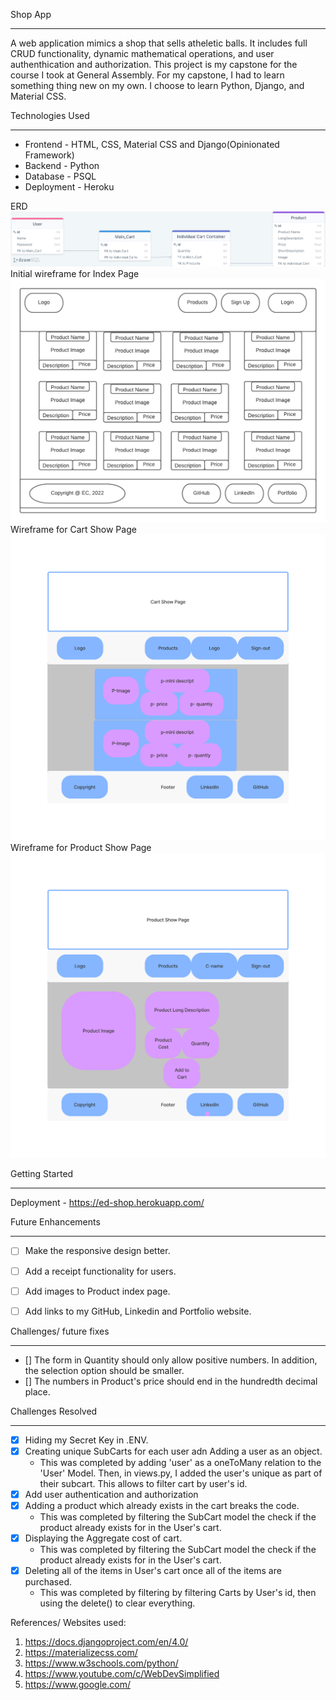 Shop App
- - - -

A web application mimics a shop that sells atheletic balls. It includes full CRUD functionality, dynamic mathematical operations, and user authenthication and authorization. This project is my capstone for the course I took at General Assembly. For my capstone, I had to learn something thing new on my own. I choose to learn Python, Django, and Material CSS.


Technologies Used
- - - -
* Frontend - HTML, CSS, Material CSS and Django(Opinionated Framework)
* Backend - Python
* Database - PSQL
* Deployment - Heroku

ERD
![ERD](./images/capstone-erd.png)
Initial wireframe for Index Page
![Wireframe-index-page](./images/index-page.png)
Wireframe for Cart Show Page
![Wireframe for Cart Show Page](./images/cart-show-page.png)
Wireframe for Product Show Page
![Wireframe-product-show-page](./images/product-show-page.png)



Getting Started
- - - -
Deployment - https://ed-shop.herokuapp.com/



Future Enhancements
- - - -
- [ ] Make the responsive design better.
- [ ] Add a receipt functionality for users.
- [ ] Add images to Product index page.
- [ ] Add links to my GitHub, Linkedin and Portfolio website.




Challenges/ future fixes
- - - -
- [] The form in Quantity should only allow positive numbers. In addition, the selection option should be smaller.
- [] The numbers in Product's price should end in the hundredth decimal place.




Challenges Resolved
- - - -
- [x] Hiding my Secret Key in .ENV.
- [x] Creating unique SubCarts for each user adn Adding a user as an object.
     - This was completed by adding 'user' as a oneToMany relation to the 'User' Model. Then, in views.py, I added the user's unique as part of their subcart. This allows to filter cart by user's id.
- [x] Add user authentication and authorization
- [x] Adding a product which already exists in the cart breaks the code.
    - This was completed by filtering the SubCart model the check if the product already exists for in the User's cart.
- [x] Displaying the Aggregate cost of cart.
    - This was completed by filtering the SubCart model the check if the product already exists for in the User's cart.
- [x] Deleting all of the items in User's cart once all of the items are purchased.
    - This was completed by filtering by filtering Carts by User's id, then using the delete() to clear everything.


References/ Websites used:

1. https://docs.djangoproject.com/en/4.0/
2. https://materializecss.com/
3. https://www.w3schools.com/python/
4. https://www.youtube.com/c/WebDevSimplified
5. https://www.google.com/